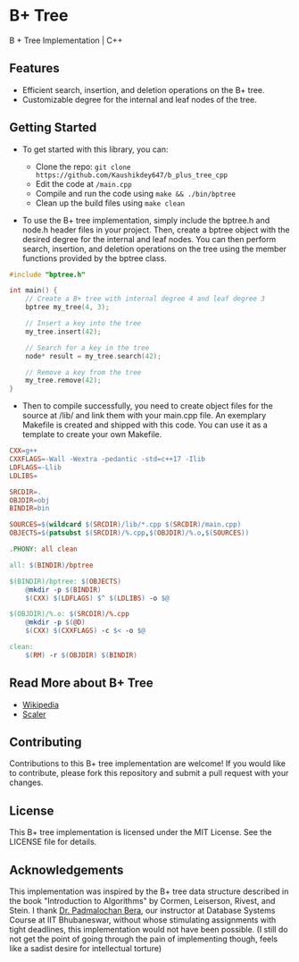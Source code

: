 # B+ Tree

B + Tree Implementation | C++

## Features

- Efficient search, insertion, and deletion operations on the B+ tree.
- Customizable degree for the internal and leaf nodes of the tree.

## Getting Started


- To get started with this library, you can:

  - Clone the repo: `git clone https://github.com/Kaushikdey647/b_plus_tree_cpp`
  - Edit the code at `/main.cpp`
  - Compile and run the code using `make && ./bin/bptree`
  - Clean up the build files using `make clean`

- To use the B+ tree implementation, simply include the bptree.h and node.h header files in your project. Then, create a bptree object with the desired degree for the internal and leaf nodes. You can then perform search, insertion, and deletion operations on the tree using the member functions provided by the bptree class.

```cpp
#include "bptree.h"

int main() {
    // Create a B+ tree with internal degree 4 and leaf degree 3
    bptree my_tree(4, 3);

    // Insert a key into the tree
    my_tree.insert(42);

    // Search for a key in the tree
    node* result = my_tree.search(42);

    // Remove a key from the tree
    my_tree.remove(42);
}
```

- Then to compile successfully, you need to create object files for the source at /lib/ and link them with your main.cpp file. An exemplary Makefile is created and shipped with this code. You can use it as a template to create your own Makefile.

```makefile
CXX=g++
CXXFLAGS=-Wall -Wextra -pedantic -std=c++17 -Ilib
LDFLAGS=-Llib
LDLIBS=

SRCDIR=.
OBJDIR=obj
BINDIR=bin

SOURCES=$(wildcard $(SRCDIR)/lib/*.cpp $(SRCDIR)/main.cpp)
OBJECTS=$(patsubst $(SRCDIR)/%.cpp,$(OBJDIR)/%.o,$(SOURCES))

.PHONY: all clean

all: $(BINDIR)/bptree

$(BINDIR)/bptree: $(OBJECTS)
    @mkdir -p $(BINDIR)
    $(CXX) $(LDFLAGS) $^ $(LDLIBS) -o $@

$(OBJDIR)/%.o: $(SRCDIR)/%.cpp
    @mkdir -p $(@D)
    $(CXX) $(CXXFLAGS) -c $< -o $@

clean:
    $(RM) -r $(OBJDIR) $(BINDIR)

```


## Read More about B+ Tree

- [Wikipedia](https://en.wikipedia.org/wiki/B%2B_tree)
- [Scaler](https://www.scaler.com/topics/data-structures/b-plus-trees/)

## Contributing

Contributions to this B+ tree implementation are welcome! If you would like to contribute, please fork this repository and submit a pull request with your changes.

## License

This B+ tree implementation is licensed under the MIT License. See the LICENSE file for details.

## Acknowledgements

This implementation was inspired by the B+ tree data structure described in the book "Introduction to Algorithms" by Cormen, Leiserson, Rivest, and Stein. I thank [Dr. Padmalochan Bera](https://www.iitbbs.ac.in/profile.php/padmalochanbera/), our instructor at Database Systems Course at IIT Bhubaneswar, without whose stimulating assignments with tight deadlines, this implementation would not have been possible. (I still do not get the point of going through the pain of implementing though, feels like a sadist desire for intellectual torture)
